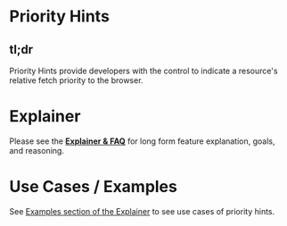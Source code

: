 # Priority Hints

## tl;dr

Priority Hints provide developers with the control to indicate a resource's
relative fetch priority to the browser.

# Explainer

Please see the **[Explainer & FAQ](EXPLAINER.md)** for long form feature explanation, goals, and reasoning.

# Use Cases / Examples

See [Examples section of the Explainer](EXPLAINER.md#example-use-cases) to see use cases of priority hints.
